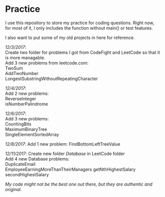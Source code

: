 # Practice

I use this repository to store my practice for coding questions. Right now, for most of it, I only includes the function without main() or test features.

I also want to put some of my old projects in here for reference.

_12/3/2017_:   
Create two folder for problems I got from CodeFight and LeetCode so that it is more managable.  
Add 3 new problems from leetcode.com:    
    TwoSum  
    AddTwoNumber  
    LongestSubstringWithoutRepeatingCharacter  

_12/4/2017_:  
Add 2 new problems:  
	ReverseInteger  
	isNumberPalindrome  

_12/6/2017_:  
Add 3 new problems:  
	CountingBits  
	MaximumBinaryTree  
	SingleElementSortedArray  
	
_12/8/2017_:
Add 1 new problem:
	FindBottomLeftTreeValue
	
_12/11/2017_:
Create new folder _Database_ in LeetCode folder  
Add 4 new Database problems:  
	DuplicateEmail  
	EmployeeEarningMoreThanTheirManagers
	getNthHighestSalary
	secondHighestSalary
	

_My code might not be the best one out there, but they are authentic and original._
